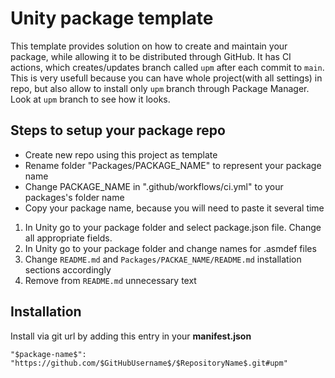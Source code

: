 # Unity package template
This template provides solution on how to create and maintain your package, while allowing it to be distributed through GitHub.
It has CI actions, which creates/updates branch called `upm` after each commit to `main`.
This is very usefull because you can have whole project(with all settings) in repo, but also allow to install only `upm` branch through Package Manager.
Look at `upm` branch to see how it looks. 

## Steps to setup your package repo

* Create new repo using this project as template
* Rename folder "Packages/PACKAGE_NAME" to represent your package name
* Change PACKAGE_NAME in ".github/workflows/ci.yml" to your packages's folder name
* Copy your package name, because you will need to paste it several time
1. In Unity go to your package folder and select package.json file. Change all appropriate fields.
2. In Unity go to your package folder and change names for .asmdef files
3. Change `README.md` and `Packages/PACKAE_NAME/README.md` installation sections accordingly 
4. Remove from `README.md` unnecessary text 

## Installation
Install via git url by adding this entry in your **manifest.json**

`"$package-name$": "https://github.com/$GitHubUsername$/$RepositoryName$.git#upm"`